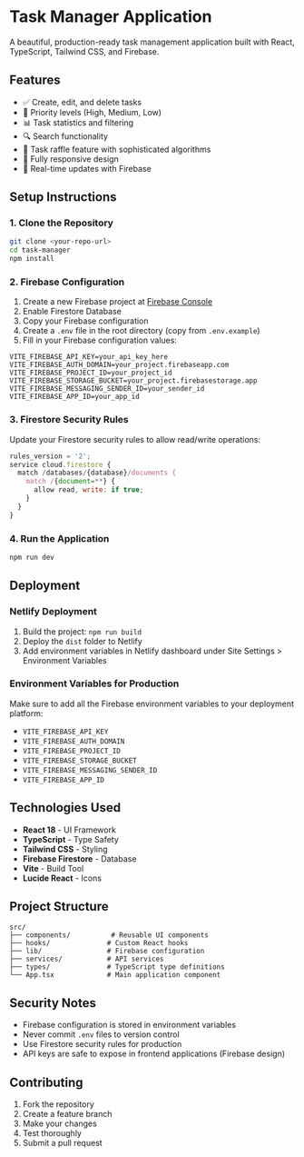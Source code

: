 # Task Manager Application

A beautiful, production-ready task management application built with React, TypeScript, Tailwind CSS, and Firebase.

## Features

- ✅ Create, edit, and delete tasks
- 🎯 Priority levels (High, Medium, Low)
- 📊 Task statistics and filtering
- 🔍 Search functionality
- 🎲 Task raffle feature with sophisticated algorithms
- 📱 Fully responsive design
- 🔄 Real-time updates with Firebase

## Setup Instructions

### 1. Clone the Repository

```bash
git clone <your-repo-url>
cd task-manager
npm install
```

### 2. Firebase Configuration

1. Create a new Firebase project at [Firebase Console](https://console.firebase.google.com/)
2. Enable Firestore Database
3. Copy your Firebase configuration
4. Create a `.env` file in the root directory (copy from `.env.example`)
5. Fill in your Firebase configuration values:

```env
VITE_FIREBASE_API_KEY=your_api_key_here
VITE_FIREBASE_AUTH_DOMAIN=your_project.firebaseapp.com
VITE_FIREBASE_PROJECT_ID=your_project_id
VITE_FIREBASE_STORAGE_BUCKET=your_project.firebasestorage.app
VITE_FIREBASE_MESSAGING_SENDER_ID=your_sender_id
VITE_FIREBASE_APP_ID=your_app_id
```

### 3. Firestore Security Rules

Update your Firestore security rules to allow read/write operations:

```javascript
rules_version = '2';
service cloud.firestore {
  match /databases/{database}/documents {
    match /{document=**} {
      allow read, write: if true;
    }
  }
}
```

### 4. Run the Application

```bash
npm run dev
```

## Deployment

### Netlify Deployment

1. Build the project: `npm run build`
2. Deploy the `dist` folder to Netlify
3. Add environment variables in Netlify dashboard under Site Settings > Environment Variables

### Environment Variables for Production

Make sure to add all the Firebase environment variables to your deployment platform:

- `VITE_FIREBASE_API_KEY`
- `VITE_FIREBASE_AUTH_DOMAIN`
- `VITE_FIREBASE_PROJECT_ID`
- `VITE_FIREBASE_STORAGE_BUCKET`
- `VITE_FIREBASE_MESSAGING_SENDER_ID`
- `VITE_FIREBASE_APP_ID`

## Technologies Used

- **React 18** - UI Framework
- **TypeScript** - Type Safety
- **Tailwind CSS** - Styling
- **Firebase Firestore** - Database
- **Vite** - Build Tool
- **Lucide React** - Icons

## Project Structure

```
src/
├── components/          # Reusable UI components
├── hooks/              # Custom React hooks
├── lib/                # Firebase configuration
├── services/           # API services
├── types/              # TypeScript type definitions
└── App.tsx             # Main application component
```

## Security Notes

- Firebase configuration is stored in environment variables
- Never commit `.env` files to version control
- Use Firestore security rules for production
- API keys are safe to expose in frontend applications (Firebase design)

## Contributing

1. Fork the repository
2. Create a feature branch
3. Make your changes
4. Test thoroughly
5. Submit a pull request
